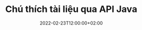 ---
############################# Static ############################
layout: "product"
date: 2022-02-23T12:00:00+02:00
draft: false

product: "Annotation"
product_tag: "annotation"
platform: "Java"
platform_tag: "java"

############################# Head ############################
head_title: "API chú thích tài liệu Java | Xem & Chú thích Hình ảnh PDF Word Excel PPTX"
head_description: "API chú thích tài liệu Java. Xem, gắn thẻ, nhận xét và chú thích các định dạng tệp PDF Word DOCX, Excel XLSX, PPTX, EML EMLX, VSS VSD, OTP, CAD & hình ảnh."

############################# Header ##########################
title: "Chú thích tài liệu qua API Java"
description: "Xây dựng Ứng dụng Java với khả năng Xem & Chú thích PDF, HTML, MS Office và các định dạng tài liệu khác mà không cần cài đặt bất kỳ phần mềm bên ngoài nào."
button:
    enable: true
    icon: "fas fa-arrow-down"
    label: "Tải xuống bản dùng thử miễn phí"
    link: "https://downloads.groupdocs.com/annotation/java"

############################# SubMenu #########################
submenu:
    enable: true
    
    left:
        img_alt: "GroupDocs.Annotation for Java"
        image: "https://www.groupdocs.cloud/templates/groupdocs/images/product-logos/groupdocs-annotation-java.png"
        product: "GroupDocs.Annotation"
        platform: "Java"

    middle:
        button:
            # button loop
            - link: "#features"
              text: "Đặc trưng"

            # button loop
            - link: "https://products.groupdocs.app/annotation"
              text: "Bản trình diễn trực tiếp"

            # button loop
            - link: "https://purchase.groupdocs.com/pricing/annotation/java"
              text: "định giá"

    right:
        link_download: "https://downloads.groupdocs.com/annotation"
        link_learn: "https://docs.groupdocs.com/annotation/java/"
        link_buy: "https://purchase.groupdocs.com"

############################# Overview ############################
overview:
    enable: true
    content: |
      GroupDocs.Annotation Java API là một sản phẩm cho phép bạn làm việc với các chú thích trong tài liệu trên các nền tảng và hệ điều hành khác nhau, chẳng hạn như Android, MacOS, Linux, Windows. GroupDocs.Annotation cung cấp một thư viện với API đơn giản mang lại nhiều lợi ích: ví dụ: nếu bạn cần giữ bí mật dữ liệu hoặc chọn mức năng lượng bạn cần để làm việc với thư viện hoặc thay đổi một phần công việc bằng chú thích, thì thư viện rất phù hợp. nhẹ và linh hoạt.

      GroupDocs.Annotation for Java API cho phép bạn làm việc với các loại chú thích khác nhau, bao gồm: Văn bản, Đa tuyến, Vùng, Gạch dưới, Điểm, Hình mờ, Mũi tên, Hình elip, Thay thế văn bản, Khoảng cách, Trường văn bản, Biên tập tài nguyên, v.v. Và hỗ trợ hầu hết các định dạng tài liệu phổ biến như: PDF, HTML, Microsoft Office Word, bảng tính Excel, bản trình bày PowerPoint, Visio, email Outlook, hình ảnh, siêu tệp, bản vẽ CAD và nhiều định dạng khác. API cung cấp khả năng lấy hình thu nhỏ của các trang tài liệu và hỗ trợ nhập và xuất chú thích đến và từ các tệp PDF.

      Sử dụng thư viện, bạn có thể [thêm](/annotation/java/bmp/), [sửa](/annotation/java/bmp/), [extract](/annotation/java/bmp/) và [delete](/annotation /java/bmp/) chú thích từ tài liệu, xoay tài liệu, thay đổi giải pháp hình thu nhỏ và đây không phải là danh sách đầy đủ tất cả các khả năng. Nó cũng cung cấp một bộ đối tượng dữ liệu toàn diện để tùy chỉnh các thuộc tính chú thích theo yêu cầu của bạn trong tất cả các định dạng tài liệu được hỗ trợ.

      Làm việc với API GroupDocs.Annotation cho Java rất đơn giản và chỉ bao gồm một vài bước cơ bản. Lúc đầu, bạn cần thiết lập giấy phép, sau đó chọn tệp bạn muốn làm việc, sau đó thao tác bằng cách nào đó với các chú thích tài liệu (xóa/chỉnh sửa/trích xuất/xóa) và lưu kết quả. Để biết thêm thông tin, vui lòng xem [tài liệu] của sản phẩm(https://docs.groupdocs.com/annotation/java/getting-started/) hoặc [ví dụ] của chúng tôi(https://github.com/groupdocs-annotation/GroupDocs.Annotation -for-Java) được đặt.
      
      GroupDocs.Annotation được cập nhật thường xuyên và cung cấp hỗ trợ cho khách hàng của mình, bạn luôn được hoan nghênh đặt câu hỏi cho chúng tôi hoặc gửi ý tưởng hoặc cho chúng tôi biết về nhu cầu của bạn đối với một cái gì đó mới và chúng tôi sẽ sẵn lòng triển khai nó trong các phiên bản mới của mình.
    tabs:
      enable: true
      
      ## TAB ONE ##
      tab_one:
        description: |
          Sau đây là tổng quan về GroupDocs.Annotation cho Java:
      
        right:
          enable: true
          icon: "fab fa-html5"
          title:  Tổng quan
          content: |
            * Thêm chú thích
            * Xuất chú thích 
            * Nhập chú thích
            * Trả lời dựa trên nhận xét
            * Khả năng tương thích chú thích
      
      ## TAB TWO ##
      tab_two:
        description: |
          GroupDocs.Annotation cho Java hỗ trợ tất cả [định dạng tệp tài liệu](https://docs.groupdocs.com/annotation/java/supported-document-formats/) phổ biến bao gồm: Microsoft Office, PDF, hình ảnh và nhiều định dạng khác.

        left:
          enable: true
          table:
            # table loop
            - title: "Microsoft Office Formats"
              content: |
                * **Word**: [DOC](/annotation/java/doc/), [DOCX](/annotation/java/docx/), [DOCM](/annotation/java/docm/), [DOT](/annotation/java/dot/), [DOTX](/annotation/java/dotx/), [RTF](/annotation/java/rtf/)
                * **Excel**: [XLS](/annotation/java/xls/), [XLSX](/annotation/java/xlsx/), [XLSB](/annotation/java/xlsb/), [XLSM](/annotation/java/xlsm/)
                * **PowerPoint**: [PPT](/annotation/java/ppt/), [PPTX](/annotation/java/pptx/), [PPS](/annotation/java/pps/), [PPSX](/annotation/java/ppsx/), [POTM](/annotation/java/potm/), [POTX](/annotation/java/potx/), [PPSM](/annotation/java/ppsm/), [PPTM](/annotation/java/pptm/), [WMF](/annotation/java/wmf/), [EMF](/annotation/java/emf/)
                * **Outlook**: [EML](/annotation/java/eml/), [EMLX](/annotation/java/emlx/), [MSG](/annotation/java/msg/)
                * **Visio**: [VSS](/annotation/java/vss/), [VST](/annotation/java/vst/), [VSD](/annotation/java/vsd/), [VSDX](/annotation/java/vsdx/), [VSX](/annotation/java/vsx/)

        right:
          enable: true
          table:
            # table loop
            - title: "Other Formats"
              content: |
                * **Portable**: [PDF](/annotation/java/pdf/) (PDF/A-1a, PDF/A-1b, PDF/A-2a)
                * **OpenDocument**: [ODT](/annotation/java/odt/), [ODS](/annotation/java/ods/), [ODP](/annotation/java/odp/)
                * **Images**: [BMP](/annotation/java/bmp/), [JPG](/annotation/java/jpg/), [JPEG](/annotation/java/jpeg/), [TIFF](/annotation/java/tiff/), [TIF](/annotation/java/tif/), [PNG](/annotation/java/png/), [GIF](/annotation/java/gif/), [DCM](/annotation/java/dcm/), [DICOM](/annotation/java/dicom/)
                * **AutoCAD**: [DWG](/annotation/java/dwg/), [DXF](/annotation/java/dxf/), [CAD](/annotation/java/cad/)
                * **Other**: [HTM](/annotation/java/htm/), [HTML](/annotation/java/html/), [CSV](/annotation/java/csv/), [DJVU](/annotation/java/djvu/), [OTP](/annotation/java/otp/), [OTT](/annotation/java/ott/)

      ## TAB THREE ##
      tab_three:
        description: |
          GroupDocs.Annotation cho Java hỗ trợ các Hệ điều hành, Khung & Trình quản lý gói sau:
        
        left:
          enable: true
          table:
            # table loop
            - icon: "fab fa-windows"
              title:  Các hệ điều hành
              content: |
                * Microsoft Windows Desktop
                * Microsoft Windows Server
                * Linux
                * MacOS

            # table loop
            - icon: "fas fa-code"
              title:  Khung được hỗ trợ
              content: |
                * Java 7 (1.7) and above

        right:
          enable: true
          table:
            # table loop
            - icon: "fas fa-cogs"
              title:  Môi trường phát triển
              content: |
                * NetBeans
                * IntelliJ IDEA
                * Eclipse

            # table loop
            - icon: "fas fa-tools"
              title:  Xây dựng công cụ tự động hóa
              content: |
                * Maven

############################# Features ############################
features:
    enable: true
    title: GroupDocs.Annotation cho các tính năng Java

    feature:
      # feature loop
      - icon: "fas fa-copy"
        link: "https://docs.groupdocs.com/annotation/java/add-area-annotation/"
        content: Thêm chú thích khu vực trong tài liệu và liên kết chú thích đơn giản và lồng nhau

      # feature loop
      - icon: "fas fa-eye"
        link: "https://docs.groupdocs.com/annotation/java/add-arrow-annotation/"
        content: Trỏ tới một Nội dung cụ thể bằng cách sử dụng Chú thích mũi tên

      # feature loop
      - icon: "fas fa-bolt"
        link: "https://docs.groupdocs.com/annotation/java/add-watermark-annotation/"
        content: Đặt Hình mờ Văn bản thành PDF, Trang trình bày, Trang tính Excel, Hình ảnh & Sơ đồ ở Vị trí Góc
      
      # feature loop
      - icon: "fas fa-file-powerpoint"
        link: "https://docs.groupdocs.com/annotation/java/add-point-annotation/"
        content: Thêm Nhận xét Popup vào bất kỳ Vị trí nào trong Tài liệu bằng Chú thích Điểm

      # feature loop
      - icon: "fas fa-code"
        link: "https://docs.groupdocs.com/annotation/java/add-polyline-annotation/"
        content: Sử dụng chú thích Polyline để kết nối chuỗi các đoạn thẳng, đoạn cung hoặc cả hai

      # feature loop
      - icon: "fas fa-cloud"
        link: "https://docs.groupdocs.com/annotation/java/add-ellipse-annotation/"
        content: Thêm chú thích hình elip vào PDF, Tài liệu Word, Bảng tính, Bản trình bày, Sơ đồ & Hình ảnh

      # feature loop
      - icon: "fas fa-remove-format"
        link: "https://docs.groupdocs.com/annotation/java/add-watermark-annotation/"
        content: Thêm hình mờ có góc cho PDF, PowerPoint, Excel, Hình ảnh & Sơ đồ

      # feature loop
      - icon: "fas fa-comment-slash"
        link: "https://docs.groupdocs.com/annotation/java/add-underline-annotation/"
        content: Tìm nạp tọa độ của chú thích văn bản trong biểu diễn hình ảnh của tài liệu

      # feature loop
      - icon: "fas fa-location-arrow"
        link: "https://docs.groupdocs.com/annotation/java/add-annotation-to-the-document/"
        content: Gạch chân, gạch ngang hoặc sửa đổi văn bản cụ thể trong tài liệu

      # feature loop
      - icon: "fas fa-border-all"
        link: "https://docs.groupdocs.com/annotation/java/add-annotation-to-the-document/"
        content: Thêm dấu văn bản hoặc hình mờ & trường văn bản trong tài liệu

      # feature loop
      - icon: "fas fa-wrench"
        link: "https://docs.groupdocs.com/annotation/java/add-point-annotation/"
        content: Nhập và xuất chú thích giữa các tài liệu Word và bản trình bày PowerPoint

      # feature loop
      - icon: "fas fa-columns"
        link: "https://docs.groupdocs.com/annotation/java/add-strikeout-annotation/"
        content: Chú thích Bảng tính Excel với các loại Chú thích Văn bản, Thay thế Văn bản, Hình chìm mờ & Tài nguyên

      # feature loop
      - icon: "fas fa-file-word"
        link: "https://docs.groupdocs.com/annotation/java/get-file-info/"
        content: Thêm chú thích Polyline, gạch ngang, gạch chân hoặc văn bản vào bản trình bày và trang trình bày PowerPoint

      # feature loop
      - icon: "fas fa-envelope"
        link: "https://docs.groupdocs.com/annotation/java/basic-usage/"
        content: Đánh dấu chú thích điểm trong bản trình bày bằng tọa độ X, Y

      # feature loop
      - icon: "fas fa-print"
        link: "https://docs.groupdocs.com/annotation/java/add-strikeout-annotation/"
        content: Thêm chú thích gạch ngang, văn bản, gạch chân hoặc nhiều dòng vào hình ảnh

      # feature loop
      - icon: "fas fa-file-archive"
        link: "https://docs.groupdocs.com/annotation/java/add-link-annotation/"
        content: Tìm nạp Thông tin & Hình ảnh Tài liệu cho Sơ đồ Visio, chẳng hạn như VSS & VSD
      
      # feature loop
      - icon: "fas fa-file-code"
        link: "https://docs.groupdocs.com/annotation/java/basic-usage/"
        content: Nhận hình thu nhỏ của các trang tài liệu & làm việc với các tệp TIFF nhiều trang

      # feature loop
      - icon: "fas fa-file-excel"
        link: "https://docs.groupdocs.com/annotation/java/get-file-info/"
        content: Tìm nạp tất cả Chú thích của Tài liệu bằng một Lệnh gọi Chức năng

      # feature loop
      - icon: "fas fa-heading"
        link: "https://docs.groupdocs.com/annotation/java/add-link-annotation/"
        content: Thêm chú thích liên kết vào bản trình bày PDF, Word và PowerPoint

      # feature loop
      - icon: "fas fa-project-diagram"
        link: "https://docs.groupdocs.com/annotation/java/add-point-annotation/"
        content: Hỗ trợ phân tích đường dẫn SVG cho PDF, Word, Sơ đồ, Trang trình bày và các định dạng tài liệu chính khác

      # feature loop
      - icon: "fas fa-cube"
        link: "https://docs.groupdocs.com/annotation/java/technical-support/"
        content: Hỗ trợ thêm Chú thích hình mờ vào tài liệu Word và dọn dẹp để thay thế văn bản

      # feature loop
      - icon: "fab fa-uncharted"
        link: "https://docs.groupdocs.com/annotation/java/technical-support/"
        content: Hỗ trợ Xử lý Hình dạng trong Sơ đồ cho Chú thích Văn bản
  
      # feature loop
      - icon: "fab fa-uncharted"
        link: "https://docs.groupdocs.com/annotation/java/advanced-usage/"
        content: Tiết kiệm thời gian bằng cách lưu vào bộ đệm Xem trước trang của tài liệu để xử lý nhanh hơn
  
      # feature loop
      - icon: "fab fa-uncharted"
        link: "https://docs.groupdocs.com/annotation/java/add-annotation-to-the-document/"
        content: Dễ dàng chú thích tài liệu Word, Excel và PowerPoint ngay cả với các định dạng cũ hơn

      # feature loop
      - icon: "fab fa-uncharted"
        link: "https://docs.groupdocs.com/annotation/java/add-distance-annotation/"
        content: Hiển thị Chú thích Chú thích Khoảng cách cho Excel, PowerPoint và Sơ đồ

############################# Support ############################
support:
    enable: true

############################# Solutions ############################
solutions:
    enable: true
    title: GroupDocs.Annotation cung cấp API xem tài liệu cho các môi trường phát triển phổ biến khác

    solution:
        # solution loop
        - img_alt: "GroupDocs.Annotation for .NET"
          image: "https://www.groupdocs.cloud/templates/groupdocs/images/product-logos/groupdocs-annotation-net.png"
          product: "GroupDocs.Annotation"
          platform: ".NET"
          link: "/annotation/net/"

############################# Back to top ###############################
back_to_top:
  enable: true
---